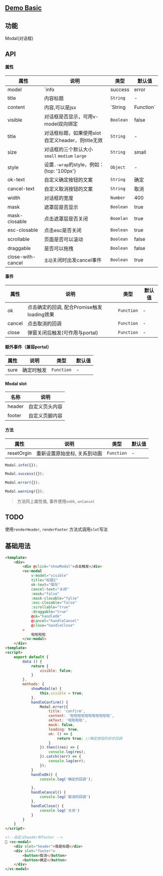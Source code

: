 ## [Demo Basic](https://wya-team.github.io/wya-vc/dist/modal/basic.html)
## 功能
Modal(对话框)

## API

#### 属性

属性 | 说明 | 类型 | 默认值
---|---|---|---
model | `info|success|error|warning` | `String` | -
title | 内容标题| `String` | -
content | 内容,可以是jsx | `String|Function` | -
visible | 对话框是否显示，可用v-model双向绑定 | `Boolean` | false
title | 对话框标题，如果使用slot自定义header，则title无效 | `String` | -
size | 对话框的三个默认大小 `small` `medium` `large` | `String` | small
style | 设置`.-wrap`的style，例如：{top: '100px'} | `Object` | -
ok-text |自定义确定按钮的文案 | `String` | 确定
cancel-text | 自定义取消按钮的文案 | `String` | 取消
width | 对话框的宽度 | `Number` | 400
mask | 遮罩层是否显示 | `Boolean` | true
mask-closable | 点击遮罩层是否关闭 | `Booelan` | true
esc-closable | 点击esc是否关闭 | `Boolean` | true
scrollable | 页面是否可以滚动 | `Boolean` | false
draggable | 是否可以拖拽 | `Boolean` | false
close-with-cancel | `主动`关闭时出发cancel事件 | `Boolean` | true

#### 事件

属性 | 说明 | 类型 | 默认值
---|---|---|---
ok | 点击确定的回调, 配合Promise触发loading效果 | `Function` | -
cancel | 点击取消的回调 | `Function` | -
close | 弹窗关闭后触发(可作用与portal) | `Function` | -

#### 额外事件（兼容portal）

属性 | 说明 | 类型 | 默认值
---|---|---|---
sure | 确定时触发 | `Function` | -

#### Modal slot

名称 | 说明
--- | ---|
header | 自定义页头内容
footer | 自定义页脚内容

#### 方法

属性 | 说明 | 类型 | 默认值
---|---|---|---
resetOrgin | 重新设置原始坐标, 关系到动画 | `Function` | -

```js
Modal.info({});

Modal.success({});

Modal.error({});

Modal.warning({});

```
> 方法同上属性值, 事件使用`onOk`, `onCancel`

## TODO
使用`renderHeader`, `renderFooter` 方法式调用`slot`写法

## 基础用法

```html
<template>
	<div>
		<div @click="showModal">点击触发</div>
		<vc-modal 
			v-model="visible"
			title="标题2"
			ok-text="保存"
			cancel-text="关闭"
			:mask="false"
			:mask-closable="false"
			:esc-closable="false"
			:scrollable="true"
			:draggable="true"
			@ok="handleOk"
			@cancel="handleCancel"
			@close="handleClose"
		>
			啦啦啦啦
		</vc-modal>
	</div>
<template>
<script>
	export default {
		data () {
			return {
				visible: false;
			}
		},
		methods: {
			showModal(e) {
				this.visible = true;
			},
			handleConfirm() {
				Modal.error({
					title: 'confirm',
					content: '啦啦啦啦啦啦啦啦啦啦啦',
					okText: '啦啦啦啦',
					mask: false,
					loading: true,
					ok: () => {
						return true; //确定按钮的异步回调
					}
				}).then((res) => {
					console.log(res);
				}).catch((err) => {
					console.log(err);
				});
			}
			handleOk() {
				console.log('确定的回调');

			},
			handleCancel() {
				console.log('取消的回调')
			},
			handleClose() {
				console.log('关闭')
			}
		}
	}
</script>

<!--自定义header和footer -->
 <vc-modal>
	<div slot="header">我是标题</div>
	<div slot="footer">
		<button>取消</button>
		<button>确定</button>
	</div>
</vc-modal>
```